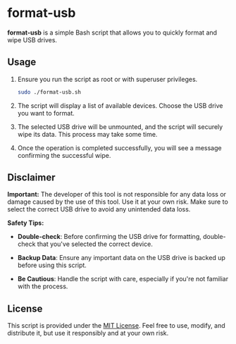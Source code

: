 # format-usb

**format-usb** is a simple Bash script that allows you to quickly format and wipe USB drives.

## Usage

1. Ensure you run the script as root or with superuser privileges.

    ```bash
    sudo ./format-usb.sh
    ```

2. The script will display a list of available devices. Choose the USB drive you want to format.

3. The selected USB drive will be unmounted, and the script will securely wipe its data. This process may take some time.

4. Once the operation is completed successfully, you will see a message confirming the successful wipe.

## Disclaimer

**Important:** The developer of this tool is not responsible for any data loss or damage caused by the use of this tool. Use it at your own risk. Make sure to select the correct USB drive to avoid any unintended data loss.

**Safety Tips:**

- **Double-check**: Before confirming the USB drive for formatting, double-check that you've selected the correct device.

- **Backup Data**: Ensure any important data on the USB drive is backed up before using this script.

- **Be Cautious**: Handle the script with care, especially if you're not familiar with the process.

## License

This script is provided under the [MIT License](LICENSE). Feel free to use, modify, and distribute it, but use it responsibly and at your own risk.
